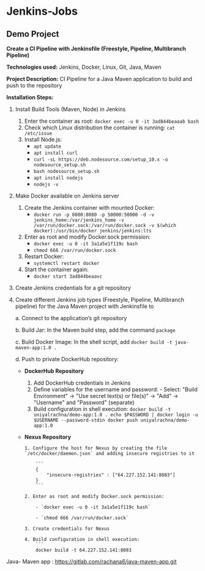# Jenkins-Jobs

## Demo Project

**Create a CI Pipeline with Jenkinsfile (Freestyle, Pipeline, Multibranch Pipeline)**

**Technologies used:** Jenkins, Docker, Linux, Git, Java, Maven

**Project Description:**
CI Pipeline for a Java Maven application to build and push to the repository

**Installation Steps:**
1. Install Build Tools (Maven, Node) in Jenkins
    1. Enter the container as root: `docker exec -u 0 -it 3ad844beaaab bash`
    2. Check which Linux distribution the container is running: `cat /etc/issue`
    3. Install Node.js:
        - `apt update`
        - `apt install curl`
        - `curl -sL https://deb.nodesource.com/setup_10.x -o nodesource_setup.sh`
        - `bash nodesource_setup.sh`
        - `apt install nodejs`
        - `nodejs -v`
2. Make Docker available on Jenkins server
    1. Create the Jenkins container with mounted Docker:
        - `docker run -p 8080:8080 -p 50000:50000 -d -v jenkins_home:/var/jenkins_home -v /var/run/docker.sock:/var/run/docker.sock -v $(which docker):/usr/bin/docker jenkins/jenkins:lts`
    2. Enter as root and modify Docker.sock permission:
        - `docker exec -u 0 -it 3a1a5e1f119c bash`
        - `chmod 666 /var/run/docker.sock`
    3. Restart Docker:
        - `systemctl restart docker`
    4. Start the container again:
        - `docker start 3ad844beaavc`
3. Create Jenkins credentials for a git repository
4. Create different Jenkins job types (Freestyle, Pipeline, Multibranch pipeline) for the Java Maven project with Jenkinsfile to

    a. Connect to the application’s git repository
    
    b. Build Jar: In the Maven build step, add the command `package`
    
    c. Build Docker Image: In the shell script, add `docker build -t java-maven-app:1.0 .`
    
    d. Push to private DockerHub repository:
    
      - **DockerHub Repository**
        
         1. Add DockerHub credentials in Jenkins
         2. Define variables for the username and password:
                - Select: "Build Environment" → "Use secret text(s) or file(s)" → "Add" → "Username" and "Password" (separate)
         3. Build configuration in shell execution:
                ```
                docker build -t uniyalrachna/demo-app:1.0 .
                echo $PASSWORD | docker login -u $USERNAME --password-stdin
                docker push uniyalrachna/demo-app:1.0
                ```
      - **Nexus Repository**
        
            1. Configure the host for Nexus by creating the file `/etc/docker/daemon.json` and adding insecure registries to it
            
                ```
                {
                    "insecure-registries" : ["64.227.152.141:8083"]
                }
                ```
                
            2. Enter as root and modify Docker.sock permission:
            
                - `docker exec -u 0 -it 3a1a5e1f119c bash`
                
                - `chmod 666 /var/run/docker.sock`
                
            3. Create credentials for Nexus
           
            4. Build configuration in shell execution:
                ```
                docker build -t 64.227.152.141:8083
                
Java- Maven app : https://gitlab.com/rachana6/java-maven-app.git
